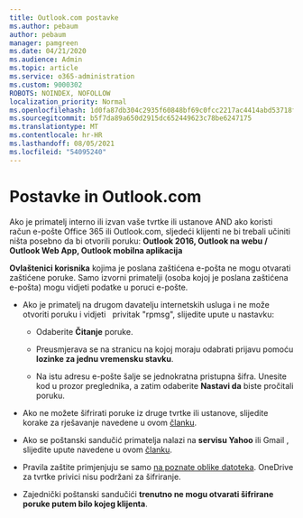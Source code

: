 ```yaml
---
title: Outlook.com postavke
ms.author: pebaum
author: pebaum
manager: pamgreen
ms.date: 04/21/2020
ms.audience: Admin
ms.topic: article
ms.service: o365-administration
ms.custom: 9000302
ROBOTS: NOINDEX, NOFOLLOW
localization_priority: Normal
ms.openlocfilehash: 1d0fa87db304c2935f60848bf69c0fcc2217ac4414abd53718f418785e8804c5
ms.sourcegitcommit: b5f7da89a650d2915dc652449623c78be6247175
ms.translationtype: MT
ms.contentlocale: hr-HR
ms.lasthandoff: 08/05/2021
ms.locfileid: "54095240"
---
```

# <a name="settings-in-outlookcom"></a>Postavke in Outlook.com

Ako je primatelj interno ili izvan vaše tvrtke ili ustanove AND ako koristi račun e-pošte Office 365 ili Outlook.com, sljedeći klijenti ne bi trebali učiniti ništa posebno da bi otvorili poruku: **Outlook 2016, Outlook na webu / Outlook Web App, Outlook mobilna aplikacija**

**Ovlaštenici korisnika** kojima je poslana zaštićena e-pošta ne mogu otvarati zaštićene poruke. Samo izvorni primatelji (osoba kojoj je poslana zaštićena e-pošta) mogu vidjeti podatke u poruci e-pošte.

- Ako je primatelj na drugom davatelju internetskih usluga i ne može otvoriti poruku i vidjeti &nbsp; privitak "rpmsg", slijedite upute u nastavku:
    
    - Odaberite **Čitanje** poruke.
    
    - Preusmjerava se na stranicu na kojoj moraju odabrati prijavu pomoću **lozinke za jednu vremensku stavku**.
    
    - Na istu adresu e-pošte šalje se jednokratna pristupna šifra. Unesite kod u prozor preglednika, a zatim odaberite **Nastavi da** biste pročitali poruku.

- Ako ne možete šifrirati poruke iz druge tvrtke ili ustanove, slijedite korake za rješavanje navedene u ovom [članku](https://support.office.com/article/known-issues-opening-irm-protected-emails-sent-from-users-in-other-office-365-organizations-0dec0593-a05d-4aa2-8445-9311ebab3164).

- Ako se poštanski sandučić primatelja nalazi na **servisu Yahoo** ili Gmail , slijedite </span> upute navedene u ovom [članku](https://support.office.com/article/how-do-i-open-a-protected-message-1157a286-8ecc-4b1e-ac43-2a608fbf3098).

- Pravila zaštite primjenjuju se samo [na poznate oblike datoteka](https://docs.microsoft.com/azure/information-protection/rms-client/client-admin-guide-file-types). OneDrive za tvrtke privici nisu podržani za šifriranje.

- Zajednički poštanski sandučići **trenutno ne mogu otvarati šifrirane poruke putem bilo kojeg klijenta**. 
